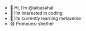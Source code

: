- 👋 Hi, I’m @laibasahal
- 👀 I’m interested in coding
- 🌱 I’m currently learning metaverse
- 😄 Pronouns: she/her


<!---
laibasahal/laibasahal is a ✨ special ✨ repository because its `README.md` (this file) appears on your GitHub profile.
You can click the Preview link to take a look at your changes.
--->
